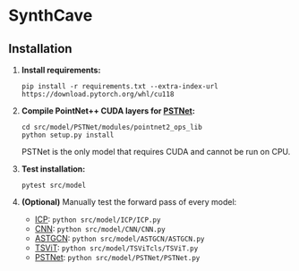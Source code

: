 # SynthCave 

## Installation

1) **Install requirements:**
    ```
    pip install -r requirements.txt --extra-index-url https://download.pytorch.org/whl/cu118
    ```

2) **Compile PointNet++ CUDA layers for
[PSTNet](https://github.com/hehefan/Point-Spatio-Temporal-Convolution):**
    ```
    cd src/model/PSTNet/modules/pointnet2_ops_lib
    python setup.py install
    ```
    PSTNet is the only model that requires CUDA and cannot be run on CPU.

3) **Test installation:**
    ```
    pytest src/model
    ```
 
 4) **(Optional)** Manually test the forward pass of every model:
    - [ICP](https://users.soe.ucsc.edu/~davis/papers/Mapping_IROS04/IROS04diebel.pdf): `python src/model/ICP/ICP.py`
    - [CNN](https://research.engr.oregonstate.edu/rdml/sites/research.engr.oregonstate.edu.rdml/files/final_deep_learning_lidar_odometry.pdf): `python src/model/CNN/CNN.py` 
    - [ASTGCN](https://pytorch-geometric-temporal.readthedocs.io/en/latest/modules/root.html#temporal-graph-attention-layers): `python src/model/ASTGCN/ASTGCN.py`
    - [TSViT](https://github.com/michaeltrs/DeepSatModels/tree/main?tab=readme-ov-file): `python src/model/TSViTcls/TSViT.py`
    - [PSTNet](https://github.com/hehefan/Point-Spatio-Temporal-Convolution): `python src/model/PSTNet/PSTNet.py`